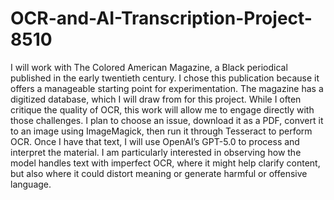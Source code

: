 # OCR-and-AI-Transcription-Project-8510

I will work with The Colored American Magazine, a Black periodical published in the early twentieth century. I chose this publication because it offers a manageable starting point for experimentation. The magazine has a digitized database, which I will draw from for this project. While I often critique the quality of OCR, this work will allow me to engage directly with those challenges. I plan to choose an issue, download it as a PDF, convert it to an image using ImageMagick, then run it through Tesseract to perform OCR. Once I have that text, I will use OpenAI’s GPT-5.0 to process and interpret the material. I am particularly interested in observing how the model handles text with imperfect OCR, where it might help clarify content, but also where it could distort meaning or generate harmful or offensive language.
